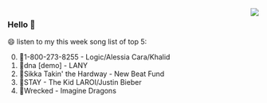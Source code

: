 <img align="right"  src="https://github-readme-stats.vercel.app/api/top-langs/?username=kvnZero" />

### Hello 👋

😄 listen to my this week song list of top 5:

0. 🌈1-800-273-8255 - Logic/Alessia Cara/Khalid
1. 🌈dna [demo] - LANY
2. 🌈Sikka Takin' the Hardway - New Beat Fund
3. 🌈STAY - The Kid LAROI/Justin Bieber
4. 🌈Wrecked - Imagine Dragons

